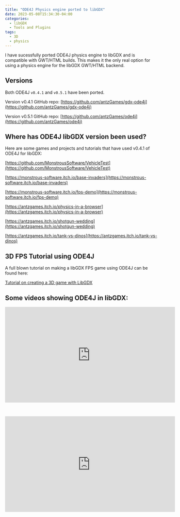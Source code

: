 ```yaml
---
title: "ODE4J Physics engine ported to libGDX"
date: 2023-05-08T15:34:30-04:00
categories:
  - libGDX
  - Tools and Plugins
tags:
  - 3D
  - physics
---
```

I have sucessfully ported ODE4J physics engine to libGDX and is compatible with GWT/HTML builds.  This makes it the only real option for using a physics engine for the libGDX GWT/HTML backend.

## Versions

Both ODE4J `v0.4.1` and `v0.5.1` have been ported.

Version v0.4.1 GitHub repo: [https://github.com/antzGames/gdx-ode4j](https://github.com/antzGames/gdx-ode4j)

Version v0.5.1 GitHub repo: [https://github.com/antzGames/ode4j](https://github.com/antzGames/ode4j)

## Where has ODE4J libGDX version been used?

Here are some games and projects and tutorials that have used v0.4.1 of ODE4J for libGDX:

[https://github.com/MonstrousSoftware/VehicleTest](https://github.com/MonstrousSoftware/VehicleTest)

[https://monstrous-software.itch.io/base-invaders](https://monstrous-software.itch.io/base-invaders)

[https://monstrous-software.itch.io/fps-demo](https://monstrous-software.itch.io/fps-demo)

[https://antzgames.itch.io/physics-in-a-browser](https://antzgames.itch.io/physics-in-a-browser)

[https://antzgames.itch.io/shotgun-wedding](https://antzgames.itch.io/shotgun-wedding)

[https://antzgames.itch.io/tank-vs-dinos](https://antzgames.itch.io/tank-vs-dinos)

## 3D FPS Tutorial using ODE4J

A full blown tutorial on making a libGDX FPS game using ODE4J can be found here:

[Tutorial on creating a 3D game with LibGDX](https://monstroussoftware.github.io/2023/11/01/Tutorial-3D-step1.html)

## Some videos showing ODE4J in libGDX:

<iframe width="560" height="315" src="https://www.youtube.com/embed/_J-U2Wy0LW8?si=Vg6eAruxrdEH6e5L" title="YouTube video player" frameborder="0" allow="accelerometer; autoplay; clipboard-write; encrypted-media; gyroscope; picture-in-picture; web-share" allowfullscreen></iframe>

&nbsp;

<iframe width="560" height="315" src="https://www.youtube.com/embed/CyxFdlFtco8?si=MPVd3TPNtGxb_IIz" title="YouTube video player" frameborder="0" allow="accelerometer; autoplay; clipboard-write; encrypted-media; gyroscope; picture-in-picture; web-share" allowfullscreen></iframe>








